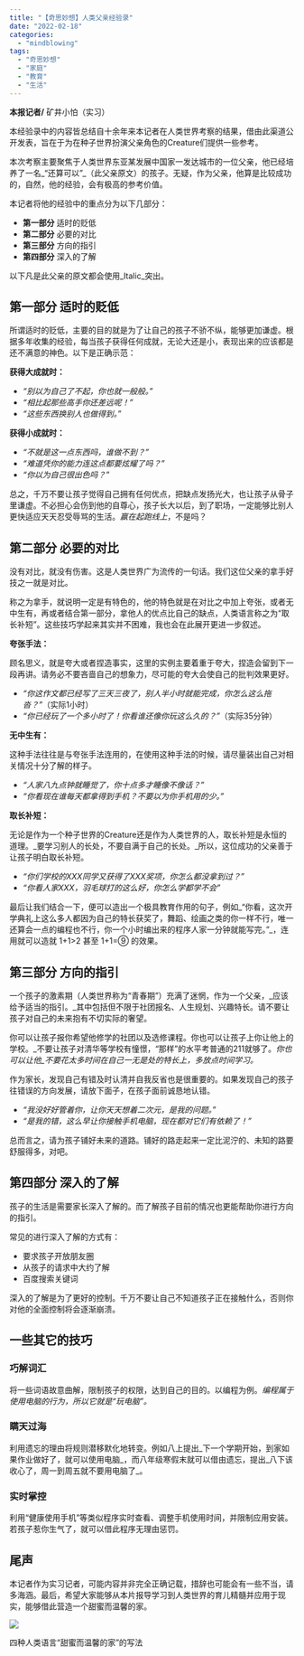 ```yaml
---
title: "【奇思妙想】人类父亲经验录"
date: "2022-02-18"
categories: 
  - "mindblowing"
tags: 
  - "奇思妙想"
  - "家庭"
  - "教育"
  - "生活"
---
```


**本报记者/** 矿井小怕（实习）

本经验录中的内容皆总结自十余年来本记者在人类世界考察的结果，借由此渠道公开发表，旨在于为在种子世界扮演父亲角色的Creature们提供一些参考。

本次考察主要聚焦于人类世界东亚某发展中国家一发达城市的一位父亲，他已经培养了一名_“还算可以”_（此父亲原文）的孩子。无疑，作为父亲，他算是比较成功的，自然，他的经验，会有极高的参考价值。

本记者将他的经验中的重点分为以下几部分：

- **第一部分** 适时的贬低
- **第二部分** 必要的对比
- **第三部分** 方向的指引
- **第四部分** 深入的了解

以下凡是此父亲的原文都会使用_Italic_突出。

## 第一部分 适时的贬低

所谓适时的贬低，主要的目的就是为了让自己的孩子不骄不纵，能够更加谦虚。根据多年收集的经验，每当孩子获得任何成就，无论大还是小，表现出来的应该都是还不满意的神色。以下是正确示范：

**获得大成就时：**

- _“别以为自己了不起，你也就一般般。”_
- _“相比起那些高手你还差远呢！”_
- _“这些东西换别人也做得到。”_

**获得小成就时：**

- _“不就是这一点东西吗，谁做不到？”_
- _“难道凭你的能力连这点都要炫耀了吗？”_
- _“你以为自己很出色吗？”_

总之，千万不要让孩子觉得自己拥有任何优点，把缺点发扬光大，也让孩子从骨子里谦虚。不必担心会伤到他的自尊心，孩子长大以后，到了职场，一定能够比别人更快适应天天忍受辱骂的生活。_赢在起跑线上_，不是吗？

## 第二部分 必要的对比

没有对比，就没有伤害。这是人类世界广为流传的一句话。我们这位父亲的拿手好技之一就是对比。

称之为拿手，就说明一定是有特色的，他的特色就是在对比之中加上夸张，或者无中生有，再或者结合第一部分，拿他人的优点比自己的缺点，人类语言称之为“取长补短”。这些技巧学起来其实并不困难，我也会在此展开更进一步叙述。

**夸张手法：**

顾名思义，就是夸大或者捏造事实，这里的实例主要着重于夸大，捏造会留到下一段再讲。请务必不要吝啬自己的想象力，尽可能的夸大会使自己的批判效果更好。

- _“你这作文都已经写了三天三夜了，别人半小时就能完成，你怎么这么拖沓？”_（实际1小时）
- _“你已经玩了一个多小时了！你看谁还像你玩这么久的？”_（实际35分钟）

**无中生有：**

这种手法往往是与夸张手法连用的，在使用这种手法的时候，请尽量装出自己对相关情况十分了解的样子。

- _“人家八九点钟就睡觉了，你十点多才睡像不像话？”_
- _“你看现在谁每天都拿得到手机？不要以为你手机用的少。”_

**取长补短：**

无论是作为一个种子世界的Creature还是作为人类世界的人，取长补短是永恒的道理。_要学习别人的长处，不要自满于自己的长处。_所以，这位成功的父亲善于让孩子明白取长补短。

- _“你们学校的XXX同学又获得了XXX奖项，你怎么都没拿到过？”_
- _“你看人家XXX，羽毛球打的这么好，你怎么学都学不会”_

最后让我们结合一下，便可以造出一个极具教育作用的句子，例如_“你看，这次开学典礼上这么多人都因为自己的特长获奖了，舞蹈、绘画之类的你一样不行，唯一还算会一点的编程也不行，你一个小时编出来的程序人家一分钟就能写完。”_，连用就可以造就 1+1>2 甚至 1+1=⑨ 的效果。

## 第三部分 方向的指引

一个孩子的激素期（人类世界称为“青春期”）充满了迷惘，作为一个父亲，_应该给予适当的指引。_其中包括但不限于社团报名、人生规划、兴趣特长。请不要让孩子对自己的未来抱有不切实际的奢望。

你可以让孩子报你希望他修学的社团以及选修课程。你也可以让孩子上你让他上的学校。_不要让孩子对清华等学校有憧憬，“那样”的水平考普通的211就够了。_你也可以让他_不要花太多时间在自己一无是处的特长上，多放点时间学习。_

作为家长，发现自己有错及时认清并自我反省也是很重要的。如果发现自己的孩子往错误的方向发展，请放下面子，在孩子面前诚恳地认错。

- _“我没好好管着你，让你天天想着二次元，是我的问题。”_
- _“是我的错，这么早让你接触手机电脑，现在都对它们有依赖了！”_

总而言之，请为孩子铺好未来的道路。铺好的路走起来一定比泥泞的、未知的路要舒服得多，对吧。

## 第四部分 深入的了解

孩子的生活是需要家长深入了解的。而了解孩子目前的情况也更能帮助你进行方向的指引。

常见的进行深入了解的方式有：

- 要求孩子开放朋友圈
- 从孩子的请求中大约了解
- 百度搜索关键词

深入的了解是为了更好的控制。千万不要让自己不知道孩子正在接触什么，否则你对他的全面控制将会逐渐崩溃。

## 一些其它的技巧

### 巧解词汇

将一些词语故意曲解，限制孩子的权限，达到自己的目的。以编程为例。_编程属于使用电脑的行为，所以它就是“玩电脑”。_

### 瞒天过海

利用遗忘的理由将规则潜移默化地转变。例如八上提出_下一个学期开始，到家如果作业做好了，就可以使用电脑_，而八年级寒假末就可以借由遗忘，提出_八下该收心了，周一到周五就不要用电脑了_。

### 实时掌控

利用“健康使用手机”等类似程序实时查看、调整手机使用时间，并限制应用安装。若孩子惹你生气了，就可以借此程序无理由惩罚。

## 尾声

本记者作为实习记者，可能内容并非完全正确记载，措辞也可能会有一些不当，请多海涵。最后，希望大家能够从本片报导学习到人类世界的育儿精髓并应用于现实，能够借此营造一个甜蜜而温馨的家。

![](https://s2.loli.net/2022/02/16/iK3SekqYBCZrFRb.png)

四种人类语言“甜蜜而温馨的家”的写法
